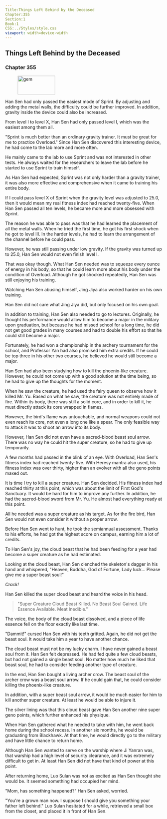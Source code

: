 ```yaml
---
Title:Things Left Behind by the Deceased 
Chapter:355 
Section:1 
Book:1 
CSS:../Styles/style.css 
viewport: width=device-width
---
```

  
## Things Left Behind by the Deceased
### Chapter 355
  
<figure>
	<img src="../Images/gem.gif" alt="gem" id="gem" width="120" height="60" />
</figure>
  

  
Han Sen had only passed the easiest mode of Sprint. By adjusting and adding the metal walls, the difficulty could be further improved. In addition, gravity inside the device could also be increased.

From level I to level X, Han Sen had only passed level I, which was the easiest among them all.

"Sprint is much better than an ordinary gravity trainer. It must be great for me to practice Overload." Since Han Sen discovered this interesting device, he had come to the lab more and more often.

He mainly came to the lab to use Sprint and was not interested in other tests. He always waited for the researchers to leave the lab before he started to use Sprint to train himself.

As Han Sen had expected, Sprint was not only harder than a gravity trainer, it was also more effective and comprehensive when it came to training his entire body.

If I could pass level X of Sprint when the gravity level was adjusted to 25.0, then it would mean my real fitness index had reached twenty-five. When Han Sen passed all ten levels, he became more and more obsessed with Sprint.

The reason he was able to pass was that he had learned the placement of all the metal walls. When he tried the first time, he got his first shock when he got to level III. In the harder levels, he had to learn the arrangement of the channel before he could pass.

However, he was still passing under low gravity. If the gravity was turned up to 25.0, Han Sen would not even finish level I.

That was okay though. What Han Sen needed was to squeeze every ounce of energy in his body, so that he could learn more about his body under the condition of Overload. Although he got shocked repeatedly, Han Sen was still enjoying his training.

Watching Han Sen abusing himself, Jing Jiya also worked harder on his own training.

Han Sen did not care what Jing Jiya did, but only focused on his own goal.

In addition to training, Han Sen also needed to go to lectures. Originally, he thought his performance would allow him to become a major in the military upon graduation, but because he had missed school for a long time, he did not get good grades in many courses and had to double his effort so that he could still become a major.

Fortunately, he had won a championship in the archery tournament for the school, and Professor Yan had also promised him extra credits. If he could be top three in his other two courses, he believed he would still become a major.

Han Sen had also been studying how to kill the phoenix-like creature. However, he could not come up with a good solution at the time being, so he had to give up the thoughts for the moment.

When he saw the creature, he had used the fairy queen to observe how it killed Mr. Yu. Based on what he saw, the creature was not entirely made of fire. Within its body, there was still a solid core, and in order to kill it, he must directly attack its core wrapped in flames.

However, the bird's flame was untouchable, and normal weapons could not even reach its core, not even a long one like a spear. The only feasible way to attack it was to shoot an arrow into its body.

However, Han Sen did not even have a sacred-blood beast soul arrow. There was no way he could hit the super creature, so he had to give up temporarily.

A few months had passed in the blink of an eye. With Overload, Han Sen's fitness index had reached twenty-five. With Heresy mantra also used, his fitness index was over thirty, higher than an evolver with all the geno points maxed out.

It is time I try to kill a super creature. Han Sen decided. His fitness index had reached thirty at this point, which was about the limit of First God's Sanctuary. It would be hard for him to improve any further. In addition, he had the sacred-blood sword from Mr. Yu. He almost had everything ready at this point.

All he needed was a super creature as his target. As for the fire bird, Han Sen would not even consider it without a proper arrow.

Before Han Sen went to hunt, he took the semiannual assessment. Thanks to his efforts, he had got the highest score on campus, earning him a lot of credits.

To Han Sen's joy, the cloud beast that he had been feeding for a year had become a super creature as he had estimated.

Looking at the cloud beast, Han Sen clenched the skeleton's dagger in his hand and whispered, "Heaven, Buddha, God of Fortune, Lady luck… Please give me a super beast soul!"

*Crack!*

Han Sen killed the super cloud beast and heard the voice in his head.

> "Super Creature Cloud Beast Killed. No Beast Soul Gained. Life Essence Available. Meat Inedible."

The voice, the body of the cloud beast dissolved, and a piece of life essence fell on the floor exactly like last time.

"Dammit!" cursed Han Sen with his teeth gritted. Again, he did not get the beast soul. It would take him a year to have another chance.

The cloud beast must not be my lucky charm. I have never gained a beast soul from it. Han Sen felt depressed. He had fed quite a few cloud beasts, but had not gained a single beast soul. No matter how much he liked that beast soul, he had to consider feeding another type of creature.

In the end, Han Sen bought a living archer crow. The beast soul of the archer crow was a beast soul arrow. If he could gain that, he could consider killing the phoenix-like creature.

In addition, with a super beast soul arrow, it would be much easier for him to kill another super creature. At least he would be able to injure it.

The silver lining was that this cloud beast gave Han Sen another nine super geno points, which further enhanced his physique.

When Han Sen gathered what he needed to take with him, he went back home during the school recess. In another six months, he would be graduating from Blackhawk. At that time, he would directly go to the military and have little chance to return home.

Although Han Sen wanted to serve on the warship where Ji Yanran was, that warship had a high level of security clearance, and it was extremely difficult to get in. At least Han Sen did not have that kind of power at this point.

After returning home, Luo Sulan was not as excited as Han Sen thought she would be. It seemed something had occupied her mind.

"Mom, has something happened?" Han Sen asked, worried.

"You're a grown man now. I suppose I should give you something your father left behind." Luo Sulan hesitated for a while, retrieved a small box from the closet, and placed it in front of Han Sen.